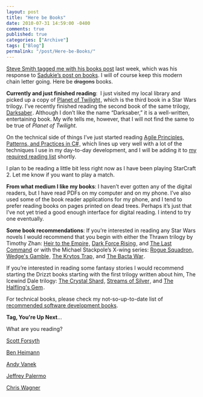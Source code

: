 ```yaml
---
layout: post
title: "Here be Books"
date: 2010-07-31 14:59:00 -0400
comments: true
published: true
categories: ["Archive"]
tags: ["Blog"]
permalink: "/post/Here-be-Books/"
---
```

<!-- more -->



<p><a href="http://stevesmithblog.com/blog/books/" target="_blank">Steve Smith tagged me with his books post</a> last week, which was his response to <a href="http://codinggeekette.com/post/Books-Check-Em-Out!.aspx" target="_blank">Sadukie&rsquo;s post on books</a>. I will of course keep this modern chain letter going. Here be <span style="text-decoration: line-through;">dragons</span> books.</p>
<p><strong>Currently and just finished reading</strong>:&nbsp; I just visited my local library and picked up a copy of <a href="http://www.amazon.com/gp/product/0553095404/ref=as_li_ss_tl?ie=UTF8&tag=breenrsblo-20&linkCode=as2&camp=217145&creative=399369&creativeASIN=0553095404">Planet of Twilight</a><img src="http://www.assoc-amazon.com/e/ir?t=&l=as2&o=1&a=0553095404&camp=217145&creative=399369" width="1" height="1" border="0" alt="" style="border:none !important; margin:0px !important;" />, which is the third book in a Star Wars trilogy. I&rsquo;ve recently finished reading the second book of the same trilogy, <a href="http://www.amazon.com/gp/product/0553576119/ref=as_li_ss_tl?ie=UTF8&tag=breenrsblo-20&linkCode=as2&camp=217145&creative=399369&creativeASIN=0553576119">Darksaber</a><img src="http://www.assoc-amazon.com/e/ir?t=&l=as2&o=1&a=0553576119&camp=217145&creative=399369" width="1" height="1" border="0" alt="" style="border:none !important; margin:0px !important;" />. Although I don&rsquo;t like the name &ldquo;Darksaber,&rdquo; it is a well-written, entertaining book. My wife tells me, however, that I will not find the same to be true of <em>Planet of Twilight</em>.</p>
<p>On the technical side of things I&rsquo;ve just started reading <a href="http://www.amazon.com/gp/product/0131857258/ref=as_li_ss_tl?ie=UTF8&tag=breenrsblo-20&linkCode=as2&camp=217145&creative=399369&creativeASIN=0131857258">Agile Principles, Patterns, and Practices in C#</a><img src="http://www.assoc-amazon.com/e/ir?t=&l=as2&o=1&a=0131857258&camp=217145&creative=399369" width="1" height="1" border="0" alt="" style="border:none !important; margin:0px !important;" />, which lines up very well with a lot of the techniques I use in my day-to-day development, and I will be adding it to <a href="/post/Recommended-Reading-List.aspx" target="_blank">my required reading list</a> shortly.</p>
<p>I plan to be reading a little bit less right now as I have been playing StarCraft 2. Let me know if you want to play a match.</p>
<p><strong>From what medium I like my books</strong>: I haven&rsquo;t ever gotten any of the digital readers, but I have read PDFs on my computer and on my phone. I&rsquo;ve also used some of the book reader applications for my phone, and I tend to prefer reading books on pages printed on dead trees. Perhaps it&rsquo;s just that I&rsquo;ve not yet tried a good enough interface for digital reading. I intend to try one eventually.</p>
<p><strong>Some book recommendations</strong>: If you&rsquo;re interested in reading any Star Wars novels I would recommend that you begin with either the Thrawn trilogy by Timothy Zhan: <a href="http://www.amazon.com/gp/product/0553296124/ref=as_li_ss_tl?ie=UTF8&tag=breenrsblo-20&linkCode=as2&camp=217145&creative=399369&creativeASIN=0553296124">Heir to the Empire</a><img src="http://www.assoc-amazon.com/e/ir?t=&l=as2&o=1&a=0553296124&camp=217145&creative=399369" width="1" height="1" border="0" alt="" style="border:none !important; margin:0px !important;" />, <a href="http://www.amazon.com/gp/product/0553560719/ref=as_li_ss_tl?ie=UTF8&tag=breenrsblo-20&linkCode=as2&camp=217145&creative=399369&creativeASIN=0553560719">Dark Force Rising</a><img src="http://www.assoc-amazon.com/e/ir?t=&l=as2&o=1&a=0553560719&camp=217145&creative=399369" width="1" height="1" border="0" alt="" style="border:none !important; margin:0px !important;" />, and <a href="http://www.amazon.com/gp/product/0553564927/ref=as_li_ss_tl?ie=UTF8&tag=breenrsblo-20&linkCode=as2&camp=217145&creative=399369&creativeASIN=0553564927">The Last Command</a><img src="http://www.assoc-amazon.com/e/ir?t=&l=as2&o=1&a=0553564927&camp=217145&creative=399369" width="1" height="1" border="0" alt="" style="border:none !important; margin:0px !important;" /> or with the Michael Stackpole&rsquo;s X-wing series: <a href="http://www.amazon.com/gp/product/0553568019/ref=as_li_ss_tl?ie=UTF8&tag=breenrsblo-20&linkCode=as2&camp=217145&creative=399369&creativeASIN=0553568019">Rogue Squadron</a><img src="http://www.assoc-amazon.com/e/ir?t=&l=as2&o=1&a=0553568019&camp=217145&creative=399369" width="1" height="1" border="0" alt="" style="border:none !important; margin:0px !important;" />, <a href="http://www.amazon.com/gp/product/0553568027/ref=as_li_ss_tl?ie=UTF8&tag=breenrsblo-20&linkCode=as2&camp=217145&creative=399369&creativeASIN=0553568027">Wedge's Gamble</a><img src="http://www.assoc-amazon.com/e/ir?t=&l=as2&o=1&a=0553568027&camp=217145&creative=399369" width="1" height="1" border="0" alt="" style="border:none !important; margin:0px !important;" />, <a href="http://www.amazon.com/gp/product/0553568035/ref=as_li_ss_tl?ie=UTF8&tag=breenrsblo-20&linkCode=as2&camp=217145&creative=399369&creativeASIN=0553568035">The Krytos Trap</a><img src="http://www.assoc-amazon.com/e/ir?t=&l=as2&o=1&a=0553568035&camp=217145&creative=399369" width="1" height="1" border="0" alt="" style="border:none !important; margin:0px !important;" />, and <a href="http://www.amazon.com/gp/product/0553568043/ref=as_li_ss_tl?ie=UTF8&tag=breenrsblo-20&linkCode=as2&camp=217145&creative=399369&creativeASIN=0553568043">The Bacta War</a><img src="http://www.assoc-amazon.com/e/ir?t=&l=as2&o=1&a=0553568043&camp=217145&creative=399369" width="1" height="1" border="0" alt="" style="border:none !important; margin:0px !important;" />.</p>
<p>If you&rsquo;re interested in reading some fantasy stories I would recommend starting the Drizzt books starting with the first trilogy written about him, The Icewind Dale trilogy: <a href="http://www.amazon.com/gp/product/0786942460/ref=as_li_ss_tl?ie=UTF8&tag=breenrsblo-20&linkCode=as2&camp=217145&creative=399369&creativeASIN=0786942460">The Crystal Shard</a><img src="http://www.assoc-amazon.com/e/ir?t=&l=as2&o=1&a=0786942460&camp=217145&creative=399369" width="1" height="1" border="0" alt="" style="border:none !important; margin:0px !important;" />, <a href="http://www.amazon.com/gp/product/0786942657/ref=as_li_ss_tl?ie=UTF8&tag=breenrsblo-20&linkCode=as2&camp=217145&creative=399369&creativeASIN=0786942657">Streams of Silver</a><img src="http://www.assoc-amazon.com/e/ir?t=&l=as2&o=1&a=0786942657&camp=217145&creative=399369" width="1" height="1" border="0" alt="" style="border:none !important; margin:0px !important;" />, and <a href="http://www.amazon.com/gp/product/0786938250/ref=as_li_ss_tl?ie=UTF8&tag=breenrsblo-20&linkCode=as2&camp=217145&creative=399369&creativeASIN=0786938250">The Halfling's Gem</a><img src="http://www.assoc-amazon.com/e/ir?t=&l=as2&o=1&a=0786938250&camp=217145&creative=399369" width="1" height="1" border="0" alt="" style="border:none !important; margin:0px !important;" />.</p>
<p>For technical books, please check my not-so-up-to-date list of <a href="/post/Recommended-Reading-List.aspx" target="_blank">recommended software development books</a>.</p>
<p><strong>Tag, You're Up Next</strong>...</p>
<p>What are you reading?</p>
<p><a href="http://weblogs.asp.net/owscott/" target="_blank">Scott Forsyth</a></p>
<p><a href="http://benheimann.com/" target="_blank">Ben Heimann</a></p>
<p><a href="http://andyvanek.com/" target="_blank">Andy Vanek</a></p>
<p><a href="http://jeffreypalermo.com/" target="_blank">Jeffrey Palermo</a></p>
<p><a href="http://chriswagnerblog.com/" target="_blank">Chris Wagner</a></p>
